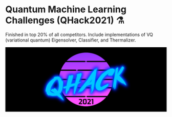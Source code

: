 # Quantum Machine Learning Challenges (QHack2021) ⚗️ 

Finished in top 20% of all competitors. Include implementations of VQ (variational quantum) Eigensolver, Classifier, and Thermalizer.

<p align="center">
  <img title="QHACK2021 Logo" alt="QHACK2021 Logo" src="./img/qhack-banner.png">
</p>
